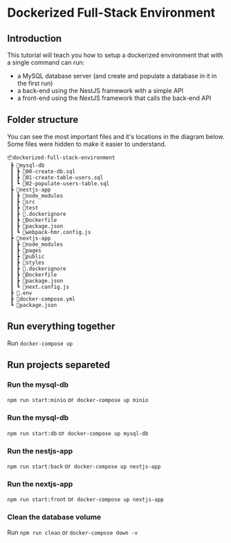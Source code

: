 # Dockerized Full-Stack Environment

## Introduction

This tutorial will teach you how to setup a dockerized environment that with a single command can run:

- a MySQL database server (and create and populate a database in it in the first run)
- a back-end using the NestJS framework with a simple API
- a front-end using the NextJS framework that calls the back-end API

## Folder structure

You can see the most important files and it's locations in the diagram below. Some files were hidden to make it easier to understand.

```
📦dockerized-full-stack-environment
 ┣ 📂mysql-db
 ┃ ┣ 📜00-create-db.sql
 ┃ ┣ 📜01-create-table-users.sql
 ┃ ┗ 📜02-populate-users-table.sql
 ┣ 📂nestjs-app
 ┃ ┣ 📂node_modules
 ┃ ┣ 📂src
 ┃ ┣ 📂test
 ┃ ┣ 📜.dockerignore
 ┃ ┣ 📜Dockerfile
 ┃ ┣ 📜package.json
 ┃ ┗ 📜webpack-hmr.config.js
 ┣ 📂nextjs-app
 ┃ ┣ 📂node_modules
 ┃ ┣ 📂pages
 ┃ ┣ 📂public
 ┃ ┣ 📂styles
 ┃ ┣ 📜.dockerignore
 ┃ ┣ 📜Dockerfile
 ┃ ┣ 📜package.json
 ┃ ┗ 📜next.config.js
 ┣ 📜.env
 ┣ 📜docker-compose.yml
 ┗ 📜package.json
```

## Run everything together

Run `docker-compose up`

## Run projects separeted

### Run the mysql-db

`npm run start:minio` or 
`docker-compose up minio`

### Run the mysql-db

`npm run start:db` or 
`docker-compose up mysql-db`

### Run the nestjs-app

`npm run start:back` or 
`docker-compose up nestjs-app`

### Run the nextjs-app

`npm run start:front` or 
`docker-compose up nextjs-app`

### Clean the database volume

Run `npm run clean` or `docker-compose down -v`
